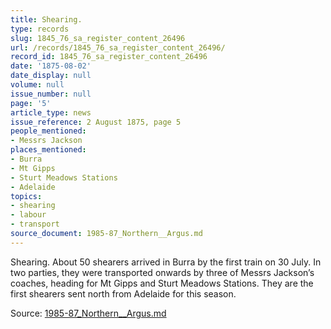 ```yaml
---
title: Shearing.
type: records
slug: 1845_76_sa_register_content_26496
url: /records/1845_76_sa_register_content_26496/
record_id: 1845_76_sa_register_content_26496
date: '1875-08-02'
date_display: null
volume: null
issue_number: null
page: '5'
article_type: news
issue_reference: 2 August 1875, page 5
people_mentioned:
- Messrs Jackson
places_mentioned:
- Burra
- Mt Gipps
- Sturt Meadows Stations
- Adelaide
topics:
- shearing
- labour
- transport
source_document: 1985-87_Northern__Argus.md
---
```


Shearing.  About 50 shearers arrived in Burra by the first train on 30 July.  In two parties, they were transported onwards by three of Messrs Jackson’s coaches, heading for Mt Gipps and Sturt Meadows Stations.  They are the first shearers sent north from Adelaide for this season.

Source: [1985-87_Northern__Argus.md](/downloads/markdown/1985-87_Northern__Argus.md)
